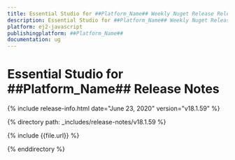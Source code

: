 ```yaml
---
title: Essential Studio for ##Platform_Name## Weekly Nuget Release Release Notes  
description: Essential Studio for ##Platform_Name## Weekly Nuget Release Release Notes  
platform: ej2-javascript
publishingplatform: ##Platform_Name##
documentation: ug
---
```


# Essential Studio for  ##Platform_Name##  Release Notes  

{% include release-info.html date="June 23, 2020"   version="v18.1.59"  %} 

{% directory path: _includes/release-notes/v18.1.59 %}

{% include {{file.url}} %}

{% enddirectory %}
